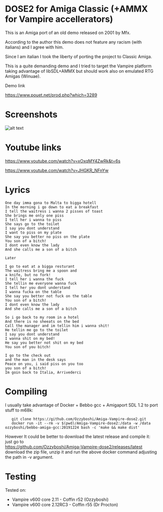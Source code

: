 # DOSE2 for Amiga Classic (+AMMX for Vampire accellerators)
This is an Amiga port of an old demo released on 2001 by Mfx. 

According to the author this demo does not feature any racism (with italians) and I agree with him. 

Since I am italian I took the liberty of porting the project to Classic Amiga. 

This is a quite demanding demo and I tried to target the Vampire platform taking advantage of libSDL+AMMX but should work also on emulated RTG Amigas (Winuae).

Demo link

https://www.pouet.net/prod.php?which=3289


# Screenshots

![alt text](https://content.pouet.net/files/screenshots/00003/00003289.png)

# Youtube links

https://www.youtube.com/watch?v=xOxqMY4ZwRk&t=6s

https://www.youtube.com/watch?v=JHGKR_NFnYw

# Lyrics

```
One day imma gona to Malta to bigga hotell
In the morning i go down to eat a breakfast
I tell the waitress i wanna 2 pisses of toast
She brings me only one piss
I tell her i wanna to piss
She says go to the toilet
I say you dont understand
I want to piss on my plate
She say you better no piss on the plate
You son of a bitch!
I dont even know the lady
And she calls me a son of a bitch

Later

I go to eat at a bigga resturant
The waitress bring me a spoon and
a knife, but no fork!
I tell her i wanna the fuck
She tellin me everyone wanna fuck
I tell her you dont understand
I wanna fucka on the table
She say you better not fuck on the table
You son of a bitch!
I dont even know the lady
And she calls me a son of a bitch

So i go back to my room in a hotel
And there is no sheeats on the bed
Call the manager and im tellin him i wanna shit!
He tellin me go to the toilet
I say you dont understand
I wanna shit on my bed!
He say you better not shit on my bed
You son of you bitch!

I go to the check out
and the man in the desk says
Peace on you, i said piss on you too
you son of a bitch!
Im goin back to Italia, Arrivederci
```

# Compiling
I usually take advantage of Docker + Bebbo gcc + Amigaport SDL 1.2 to port stuff to m68k:

```
   git clone https://github.com/Ozzyboshi/Amiga-Vampire-dose2.git
   docker run -it --rm -v $(pwd)/Amiga-Vampire-dose2:/data -w /data ozzyboshi/bebbo-amiga-gcc:20191224 bash -c 'make && make dist'
```

However It could be better to download the latest release and compile it: just go to  
https://github.com/Ozzyboshi/Amiga-Vampire-dose2/releases/latest  
download the zip file, unzip it and run the above docker command adjusting the path in -v argument.

# Testing
Tested on:

- Vampire v600 core 2.11 - Coffin r52 (Ozzyboshi)
- Vampire v600 core 2.12RC3 - Coffin r55 (Dr Procton)

